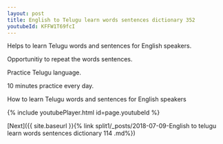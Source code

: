 ```yaml
---
layout: post
title: English to Telugu learn words sentences dictionary 352 
youtubeId: KFFW1T69fcI
---
```

 
 
Helps to learn Telugu words and sentences for English speakers.

Opportunitiy to repeat the words sentences. 

Practice Telugu language. 
 
10 minutes practice every day. 
 
How to learn Telugu words and sentences for English speakers 
 
{% include youtubePlayer.html id=page.youtubeId %}
 
 
[Next]({{ site.baseurl }}{% link  split1/_posts/2018-07-09-English to telugu learn words sentences dictionary 114 .md%})
 
